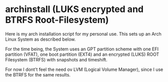 # archinstall (LUKS encrypted and BTRFS Root-Filesystem)
Here is my arch installation script for my personal use. This sets up an Arch Linux System as described below.

For the time being, the System uses an GPT partition scheme with one EFI partition (VFAT), one boot partition (EXT4)
and an encrypted (LUKS) ROOT Filesystem (BTRFS) with snapshots and timeshift.

For now I dont't feel the need ov LVM (Logical Volume Manager), since I use the BTRFS for the same results.
